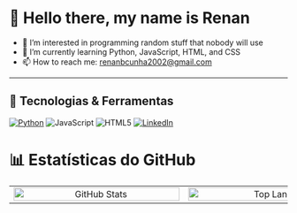 # 👋 Hello there, my name is Renan
- 👀 I’m interested in programming random stuff that nobody will use
- 🌱 I’m currently learning Python, JavaScript, HTML, and CSS
- 📫 How to reach me: renanbcunha2002@gmail.com

---

## 🚀 Tecnologias & Ferramentas
[![Python](https://img.shields.io/badge/Python-3776AB?style=for-the-badge&logo=python&logoColor=white)](https://github.com/Renanzineo69/Catarina)
![JavaScript](https://img.shields.io/badge/JavaScript-F7DF1E?style=for-the-badge&logo=javascript&logoColor=black)
![HTML5](https://img.shields.io/badge/HTML5-E34F26?style=for-the-badge&logo=html5&logoColor=white)
[![LinkedIn](https://img.shields.io/badge/LinkedIn-0A66C2?style=for-the-badge&logo=linkedin&logoColor=white)](https://www.linkedin.com/in/renan-cunha-/)

# 📊 Estatísticas do GitHub

<table>
  <tr>
    <td valign="top" width="50%" style="min-width: 300px; text-align: center; vertical-align: top;">
      <img src="https://github-readme-stats.vercel.app/api?username=Renanzineo69&show_icons=true&theme=dark" alt="GitHub Stats" style="width: 100%; max-width: 400px;">
    </td>
    <td valign="top" width="50%" style="min-width: 300px; text-align: center; vertical-align: top;">
      <img src="https://github-readme-stats.vercel.app/api/top-langs/?username=Renanzineo69&layout=compact&theme=dark" alt="Top Langs" style="width: 100%; max-width: 400px;">
    </td>
  </tr>
</table>


